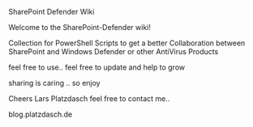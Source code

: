 SharePoint Defender Wiki

Welcome to the SharePoint-Defender wiki!

Collection for PowerShell Scripts to get a better Collaboration between SharePoint and Windows Defender or other AntiVirus Products

feel free to use.. 
feel free to update and help to grow

sharing is caring .. so enjoy


Cheers Lars Platzdasch 
feel free to contact me..

blog.platzdasch.de 